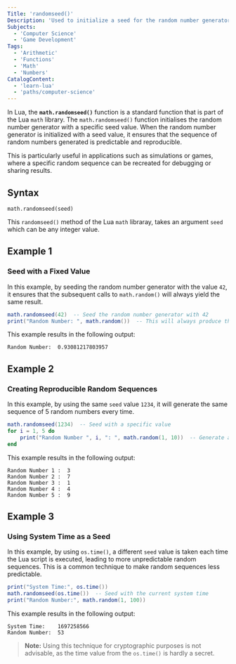 ```yaml
---
Title: 'randomseed()'
Description: 'Used to initialize a seed for the random number generator.'
Subjects:
  - 'Computer Science'
  - 'Game Development'
Tags:
  - 'Arithmetic'
  - 'Functions'
  - 'Math'
  - 'Numbers'
CatalogContent:
  - 'learn-lua'
  - 'paths/computer-science'
---
```


In Lua, the **`math.randomseed()`** function is a standard function that is part of the Lua `math` library. The `math.randomseed()` function initialises the random number generator with a specific seed value. When the random number generator is initialized with a seed value, it ensures that the sequence of random numbers generated is predictable and reproducible. 

This is particularly useful in applications such as simulations or games, where a specific random sequence can be recreated for debugging or sharing results.

## Syntax

```pseudo
math.randomseed(seed)
```
This `randomseed()` method of the Lua `math` libraray, takes an argument `seed` which can be any integer value.

## Example 1

### Seed with a Fixed Value

In this example, by seeding the random number generator with the value `42`, it ensures that the subsequent calls to `math.random()` will always yield the same result.

```lua
math.randomseed(42)  -- Seed the random number generator with 42
print("Random Number: ", math.random())  -- This will always produce the same random number
```

This example results in the following output:

```shell
Random Number:	0.93081217803957
```

## Example 2

### Creating Reproducible Random Sequences

In this example, by using the same `seed` value `1234`, it will generate the same sequence of 5 random numbers every time.

```lua
math.randomseed(1234)  -- Seed with a specific value
for i = 1, 5 do
    print("Random Number ", i, ": ", math.random(1, 10))  -- Generate and print 5 random numbers
end
```

This example results in the following output:

```shell
Random Number 1 :  3
Random Number 2	:  7
Random Number 3	:  1
Random Number 4	:  4
Random Number 5	:  9
```

## Example 3

### Using System Time as a Seed

In this example, by using `os.time()`, a different `seed` value is taken each time the Lua script is executed, leading to more unpredictable random sequences. This is a common technique to make random sequences less predictable.

```lua
print("System Time:", os.time())
math.randomseed(os.time())  -- Seed with the current system time
print("Random Number:", math.random(1, 100))
```

This example results in the following output:

```
System Time:	1697258566
Random Number:	53
```

> **Note:** Using this technique for cryptographic purposes is not advisable, as the time value from the `os.time()` is hardly a secret.
